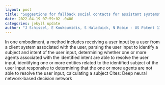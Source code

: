 ```yaml
--- 
layout: post 
title: "Suggestions for fallback social contacts for assistant systems" 
date: 2022-04-19 07:59:02 -0400 
categories: jekyll update 
author: "J Schissel, E Koukoumidis, S Haladuick, N Robin - US Patent 11,301,521, 2022" 
--- 
```

In one embodiment, a method includes receiving a user input by a user from a client system associated with the user, parsing the user input to identify a subject and intent of the user input, determining whether one or more agents associated with the identified intent are able to resolve the user input, identifying one or more entities related to the identified subject of the user input responsive to determining that the one or more agents are not able to resolve the user input, calculating a subject Cites: Deep neural network-based decision network